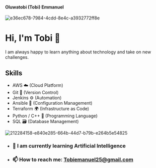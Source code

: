#### Oluwatobi (Tobi) Emmanuel
![e36ec678-7984-4cdd-8e4c-a3932772ff8e](https://github.com/tobifotis/tobifotis/assets/136779793/7867ad0e-5d72-4d1e-af4f-e9582f1c9408)




# Hi, I'm Tobi 👋

I am always happy to learn anything about technology and take on new challenges.
 

## Skills
- AWS ☁️ (Cloud Platform)
- Git 📝 (Version Control)
- Jenkins ⚙️ (Automation)
- Ansible 🔧 (Configuration Management)
- Terraform 🌍 (Infrastructure as Code)
- Python / C++ 🐍 (Programming Language)
- SQL 🗃️ (Database Management)

 ![212284158-e840e285-664b-44d7-b79b-e264b5e54825](https://github.com/tobifotis/tobifotis/assets/136779793/b951ccfe-5e97-40ba-8737-4c00055a922e)



- ###  🌱 I am currently learning Artificial Intelligence


- ### 📫 How to reach me: Tobiemanuel25@gmail.com 


